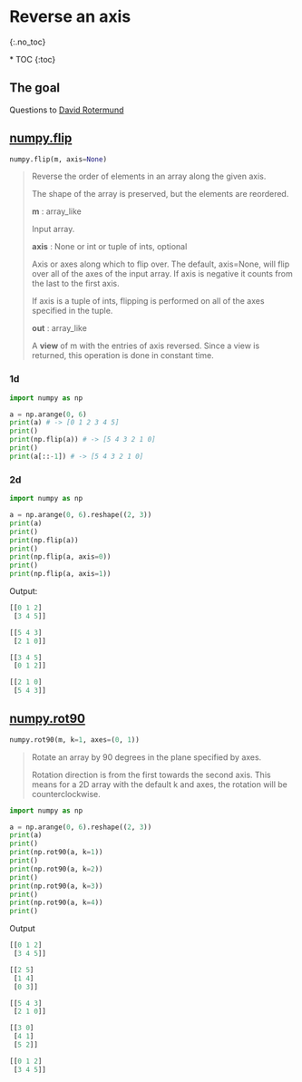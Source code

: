 # Reverse an axis
{:.no_toc}

<nav markdown="1" class="toc-class">
* TOC
{:toc}
</nav>

## The goal


Questions to [David Rotermund](mailto:davrot@uni-bremen.de)

## [numpy.flip](https://numpy.org/doc/stable/reference/generated/numpy.flip.html)

```python
numpy.flip(m, axis=None)
```

> Reverse the order of elements in an array along the given axis.
> 
> The shape of the array is preserved, but the elements are reordered.
>
> **m** : array_like
>
> Input array.
> 
> **axis** : None or int or tuple of ints, optional
> 
> Axis or axes along which to flip over. The default, axis=None, will flip over all of the axes of the input array. If axis is negative it counts from the last to the first axis.
> 
> If axis is a tuple of ints, flipping is performed on all of the axes specified in the tuple.
>
> **out** : array_like
> 
> A **view** of m with the entries of axis reversed. Since a view is returned, this operation is done in constant time.

### 1d

```python
import numpy as np

a = np.arange(0, 6)
print(a) # -> [0 1 2 3 4 5]
print()
print(np.flip(a)) # -> [5 4 3 2 1 0]
print()
print(a[::-1]) # -> [5 4 3 2 1 0]
```

### 2d

```python
import numpy as np

a = np.arange(0, 6).reshape((2, 3))
print(a)
print()
print(np.flip(a))
print()
print(np.flip(a, axis=0))
print()
print(np.flip(a, axis=1))
```

Output:

```python
[[0 1 2]
 [3 4 5]]

[[5 4 3]
 [2 1 0]]

[[3 4 5]
 [0 1 2]]

[[2 1 0]
 [5 4 3]]
```

## [numpy.rot90](https://numpy.org/doc/stable/reference/generated/numpy.rot90.html)

```python
numpy.rot90(m, k=1, axes=(0, 1))
```

> Rotate an array by 90 degrees in the plane specified by axes.
> 
> Rotation direction is from the first towards the second axis. This means for a 2D array with the default k and axes, the rotation will be counterclockwise.

```python
import numpy as np

a = np.arange(0, 6).reshape((2, 3))
print(a)
print()
print(np.rot90(a, k=1))
print()
print(np.rot90(a, k=2))
print()
print(np.rot90(a, k=3))
print()
print(np.rot90(a, k=4))
print()
```

Output

```python
[[0 1 2]
 [3 4 5]]

[[2 5]
 [1 4]
 [0 3]]

[[5 4 3]
 [2 1 0]]

[[3 0]
 [4 1]
 [5 2]]

[[0 1 2]
 [3 4 5]]
```
